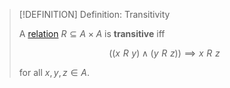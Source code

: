 >[!DEFINITION] Definition: Transitivity
>
>A [relation](Relation.md) $R \subseteq A \times A$ is **transitive** iff
>
>$$
>((x\,\, R\,\, y) \land (y\,\, R \,\, z)) \implies x\,\, R \,\, z
>$$
>
>for all $x,y,z \in A$.
>